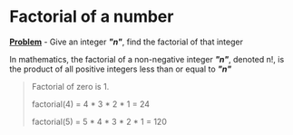 # Factorial of a number
__<u>Problem</u>__ - Give an integer ___"n"___, find the factorial of that integer

In mathematics, the factorial of a non-negative integer ___"n"___, denoted n!, is the product of all positive integers less than or equal to ___"n"___

>Factorial of zero is 1.
>
>factorial(4) = 4 * 3 * 2 * 1 = 24
>
>factorial(5) = 5 * 4 * 3 * 2 * 1 = 120